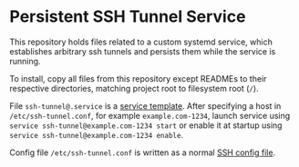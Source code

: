 # Persistent SSH Tunnel Service
This repository holds files related to a custom systemd service, which establishes arbitrary ssh tunnels and persists them while the service is running.

To install, copy all files from this repository except READMEs to their respective directories, matching project root to filesystem root (`/`).

File `ssh-tunnel@.service` is a [service template](https://fedoramagazine.org/systemd-template-unit-files/). After specifying a host in `/etc/ssh-tunnel.conf`, for example `example.com-1234`, launch service using `service ssh-tunnel@example.com-1234 start` or enable it at startup using `service ssh-tunnel@example.com-1234 enable`.

Config file `/etc/ssh-tunnel.conf` is written as a normal [SSH config file](https://linux.die.net/man/5/ssh_config).